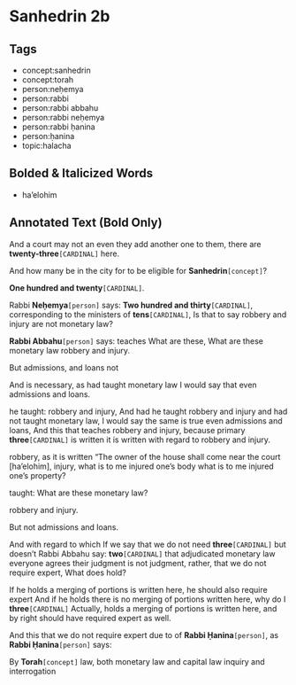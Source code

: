 # Sanhedrin 2b

## Tags

- concept:sanhedrin
- concept:torah
- person:neḥemya
- person:rabbi
- person:rabbi abbahu
- person:rabbi neḥemya
- person:rabbi ḥanina
- person:ḥanina
- topic:halacha

## Bolded & Italicized Words

- ha’elohim

## Annotated Text (Bold Only)

And a court may not an even they add another one to them, there are **twenty\-three**`[CARDINAL]` here.

And how many be in the city for to be eligible for **Sanhedrin**`[concept]`?

**One hundred and twenty**`[CARDINAL]`.

Rabbi **Neḥemya**`[person]` says: **Two hundred and thirty**`[CARDINAL]`, corresponding to the ministers of **tens**`[CARDINAL]`, Is that to say robbery and injury are not monetary law?

**Rabbi Abbahu**`[person]` says: teaches What are these, What are these monetary law robbery and injury.

But admissions, and loans not

And is necessary, as had taught monetary law I would say that even admissions and loans.

he taught: robbery and injury, And had he taught robbery and injury and had not taught monetary law, I would say the same is true even admissions and loans, And this that teaches robbery and injury, because primary **three**`[CARDINAL]` is written it is written with regard to robbery and injury.

robbery, as it is written “The owner of the house shall come near the court [ha’elohim], injury, what is to me injured one’s body what is to me injured one’s property?

taught: What are these monetary law?

robbery and injury.

But not admissions and loans.

And with regard to which If we say that we do not need **three**`[CARDINAL]` but doesn’t Rabbi Abbahu say: **two**`[CARDINAL]` that adjudicated monetary law everyone agrees their judgment is not judgment, rather, that we do not require expert, What does hold?

If he holds a merging of portions is written here, he should also require expert And if he holds there is no merging of portions written here, why do I **three**`[CARDINAL]` Actually, holds a merging of portions is written here, and by right should have required expert as well.

And this that we do not require expert due to of **Rabbi Ḥanina**`[person]`, as **Rabbi Ḥanina**`[person]` says:

By **Torah**`[concept]` law, both monetary law and capital law inquiry and interrogation

